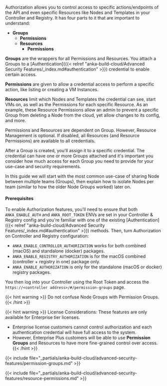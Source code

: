 ---
---

Authorization allows you to control access to specific actions/endpoints of the API and even specific Resources like Nodes and Templates in your Controller and Registry. It has four parts to it that are important to understand:

- **Groups**
    - **Permissions**
    - **Resources**
      - **Permissions**

**Groups** are the wrappers for all Permissions and Resources. You attach a Groups to a [Authentication]({{< relref "anka-build-cloud/Advanced Security Features/_index.md#authentication" >}}) credential to enable certain access.

**Permissions** are given to allow a credential access to perform a specific action, like listing or creating a VM Instances.

**Resources** limit which Nodes and Templates the credential can see, start VMs on, as well as the Permissions for each specific Resource. As an example, these Resource Permissions allow an admin to prevent a specific Group from deleting a Node from the cloud, yet allow changes to its config, and more.

Permissions and Resources are dependent on Group. However, Resource Management is optional. If disabled, all Resources (and Resource Permissions) are available to all credentials.

After a Group is created, you'll assign it to a specific credential. The credential can have one or more Groups attached and it's important you consider how much access for each Group you need to provide for your use-case and security requirements.

In this guide we will start with the most common use-case of sharing Node between multiple teams (Groups), then explain how to isolate Nodes per team (similar to how the older Node Groups worked) later on.

#### Prerequisites

To enable Authorization features, you'll need to ensure that both `ANKA_ENABLE_AUTH` and `ANKA_ROOT_TOKEN` ENVs are set in your Controller & Registry config and you're familiar with one of the existing [Authentication]({{< relref "anka-build-cloud/Advanced Security Features/_index.md#authentication" >}}) methods. Then, turn Authorization on Controller and Registry configuration:

- `ANKA_ENABLE_CONTROLLER_AUTHORIZATION` works for both combined (macOS) and standalone (docker) packages.
- `ANKA_ENABLE_REGISTRY_AUTHORIZATION` is for the macOS combined (controller + registry in one) package only.
- `ANKA_ENABLE_AUTHORIZATION` is only for the standalone (macOS or docker) registry packages.

You then log into your Controller using the Root Token and access the `https://<controller address>/#/permission-groups` page.

{{< hint warning >}}
Do not confuse Node Groups with Permission Groups.
{{< /hint >}}

{{< hint warning >}}
License Considerations: These features are only available for Enterprise tier licenses. 
- Enterprise license customers cannot control authorization and each authentication credential will have full access to the system.
- However, Enterprise Plus customers will be able to use **Permission Groups** and Resources to have more fine-grained control over access.
{{< /hint >}}

{{< include file="_partials/anka-build-cloud/advanced-security-features/permission-groups.md" >}}

{{< include file="_partials/anka-build-cloud/advanced-security-features/resource-permissions.md" >}}